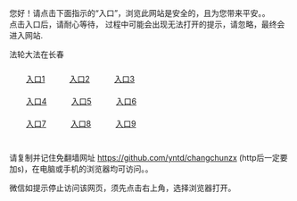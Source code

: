 您好！请点击下面指示的“入口”，浏览此网站是安全的，且为您带来平安。。 <br/>
点击入口后，请耐心等待， 过程中可能会出现无法打开的提示，请忽略，最终会进入网站. </br>

法轮大法在长春<br/>
<div style="padding:10px"><a style="margin:20px" target="_blank" href="https://dyz3k9jewmrys.cloudfront.net/2Qpsp?vwepwy" id="ccLink1" rel="nofollow">入口1</a> <a target="_blank" style="margin:20px" href="https://d3d0l374iq7z7l.cloudfront.net/2Qpsp?jxoeokyq" id="ccLink2" rel="nofollow">入口2</a> <a style="margin:20px" target="_blank" href="https://d1h5cl4yokizm6.cloudfront.net/2Qpsp?pkzhqm" id="ccLink3" rel="nofollow">入口3</a></div>

<div style="padding:10px" ><a style="margin:20px" target="_blank" href="https://dyz3k9jewmrys.cloudfront.net/2Qpsp?vwepwy" id="ccLink4" rel="nofollow">入口4</a> <a style="margin:20px" href="https://d3d0l374iq7z7l.cloudfront.net/2Qpsp?jxoeokyq" target="_blank" id="ccLink5" rel="nofollow">入口5</a> <a style="margin:20px" href="https://d1h5cl4yokizm6.cloudfront.net/2Qpsp?pkzhqm" target="_blank" id="ccLink6" rel="nofollow">入口6</a></div>

<div style="padding:10px"><a style="margin:20px" target="_blank" href="https://dyz3k9jewmrys.cloudfront.net/2Qpsp?vwepwy" id="ccLink7" rel="nofollow">入口7</a> <a style="margin:20px" href="https://d3d0l374iq7z7l.cloudfront.net/2Qpsp?jxoeokyq" target="_blank" id="ccLink8" rel="nofollow">入口8</a> <a style="margin:20px" target="_blank" href="https://d1h5cl4yokizm6.cloudfront.net/2Qpsp?pkzhqm" id="ccLink9" rel="nofollow">入口9</a></div>

<br/>



请复制并记住免翻墙网址 https://github.com/yntd/changchunzx (http后一定要加s)，在电脑或手机的浏览器均可访问。。<br/>

微信如提示停止访问该网页，须先点击右上角，选择浏览器打开。
